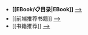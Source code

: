 - **[[EBook/📋目录|EBook]]**  [-->](./EBook)
- [[前端推荐书籍]] [-->](./前端推荐书籍.md)
- [[书籍推荐]] [-->](./书籍推荐.md)
